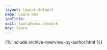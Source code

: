 ```yaml
---
layout: layout-default
name: Laura Ham
jobTitle:
mail: laura@semi.network
key: laura
---
```


{% include archive-overview-by-author.html %}
